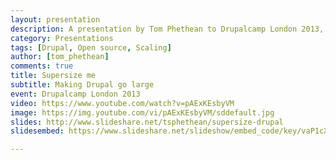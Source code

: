 ```yaml
---
layout: presentation
description: A presentation by Tom Phethean to Drupalcamp London 2013, sharing some lessons about the importance of considering people, process and technology in order to succeed with building large scale, high performance Drupal sites
category: Presentations
tags: [Drupal, Open source, Scaling]
author: [tom_phethean]
comments: true
title: Supersize me
subtitle: Making Drupal go large
event: Drupalcamp London 2013
video: https://www.youtube.com/watch?v=pAExKEsbyVM
image: https://img.youtube.com/vi/pAExKEsbyVM/sddefault.jpg
slides: http://www.slideshare.net/tsphethean/supersize-drupal
slidesembed: https://www.slideshare.net/slideshow/embed_code/key/vaP1cXrDJ89h6L

---
```

